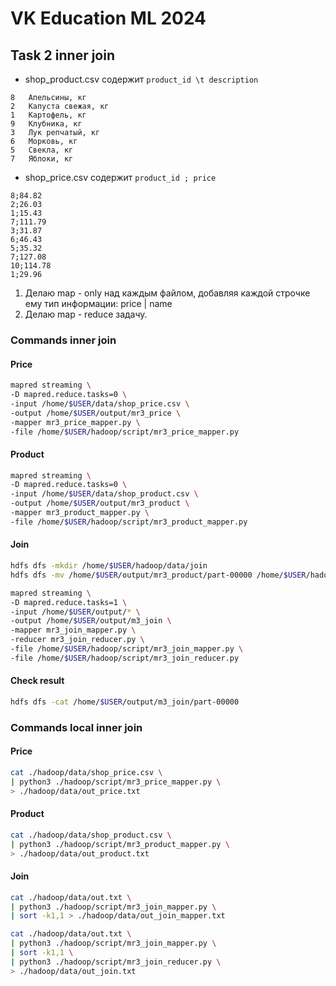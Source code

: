 # VK Education ML 2024
## Task 2 inner join
- shop_product.csv содержит ```product_id \t description```
```
8	Апельсины, кг
2	Капуста свежая, кг
1	Картофель, кг
9	Клубника, кг
3	Лук репчатый, кг
6	Морковь, кг
5	Свекла, кг
7	Яблоки, кг
```
- shop_price.csv содержит ```product_id ; price```
```
8;84.82
2;26.03
1;15.43
7;111.79
3;31.87
6;46.43
5;35.32
7;127.08
10;114.78
1;29.96
```
1. Делаю map - only над каждым файлом, добавляя каждой строчке ему тип информации: price | name
2. Делаю map - reduce задачу.

### Commands inner join
#### Price
```bash
mapred streaming \
-D mapred.reduce.tasks=0 \
-input /home/$USER/data/shop_price.csv \
-output /home/$USER/output/mr3_price \
-mapper mr3_price_mapper.py \
-file /home/$USER/hadoop/script/mr3_price_mapper.py
```

#### Product
```bash
mapred streaming \
-D mapred.reduce.tasks=0 \
-input /home/$USER/data/shop_product.csv \
-output /home/$USER/output/mr3_product \
-mapper mr3_product_mapper.py \
-file /home/$USER/hadoop/script/mr3_product_mapper.py
```

#### Join
```bash
hdfs dfs -mkdir /home/$USER/hadoop/data/join
hdfs dfs -mv /home/$USER/output/mr3_product/part-00000 /home/$USER/hadoop/data/join
```
```bash
mapred streaming \
-D mapred.reduce.tasks=1 \
-input /home/$USER/output/* \
-output /home/$USER/output/m3_join \
-mapper mr3_join_mapper.py \
-reducer mr3_join_reducer.py \
-file /home/$USER/hadoop/script/mr3_join_mapper.py \
-file /home/$USER/hadoop/script/mr3_join_reducer.py
```

#### Check result
```bash
hdfs dfs -cat /home/$USER/output/m3_join/part-00000
```

### Commands local inner join
#### Price
```bash
cat ./hadoop/data/shop_price.csv \
| python3 ./hadoop/script/mr3_price_mapper.py \
> ./hadoop/data/out_price.txt
```
#### Product
```bash
cat ./hadoop/data/shop_product.csv \
| python3 ./hadoop/script/mr3_product_mapper.py \
> ./hadoop/data/out_product.txt
```
#### Join
```bash
cat ./hadoop/data/out.txt \
| python3 ./hadoop/script/mr3_join_mapper.py \
| sort -k1,1 > ./hadoop/data/out_join_mapper.txt
```
```bash
cat ./hadoop/data/out.txt \
| python3 ./hadoop/script/mr3_join_mapper.py \
| sort -k1,1 \
| python3 ./hadoop/script/mr3_join_reducer.py \
> ./hadoop/data/out_join.txt
```
